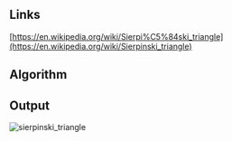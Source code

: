 ## Links
[https://en.wikipedia.org/wiki/Sierpi%C5%84ski_triangle](https://en.wikipedia.org/wiki/Sierpinski_triangle)

## Algorithm

## Output
![sierpinski_triangle](https://github.com/Robert-Rendell/sierpinski-triangle/assets/11077105/85ec7c0c-a1c8-48a3-9fb9-4423d2d34306)

